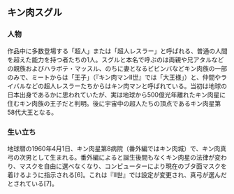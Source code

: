 ## キン肉スグル

### 人物

作品中に多数登場する「超人」または「超人レスラー」と呼ばれる、普通の人間を超えた能力を持つ者たちの1人。スグルと本名で呼ぶのは両親や兄アタルなどの親族およびハラボテ・マッスル、のちに妻となるビビンバなどキン肉族の一部のみで、ミートからは「王子」（『キン肉マンII世』では「大王様」）と、仲間やライバルなどの超人レスラーたちからはキン肉マンと呼ばれている。当初は地球の日本出身であるかに思われていたが、実は地球から500億光年離れたキン肉星に住むキン肉族の王子だと判明。後に宇宙中の超人たちの頂点であるキン肉星第58代大王となる。

### 生い立ち

地球暦の1960年4月1日、キン肉星第8病院（番外編ではキン肉城）で、キン肉真弓の次男として生まれる。番外編によると誕生後間もなくキン肉星の法律が変わり、マスクを自由に選べなくなり、コンピューターにより現在のブタ面マスクを着けるように指示される[6]。これは『II世』では設定が変更され、真弓が選んだとされている[7]。

